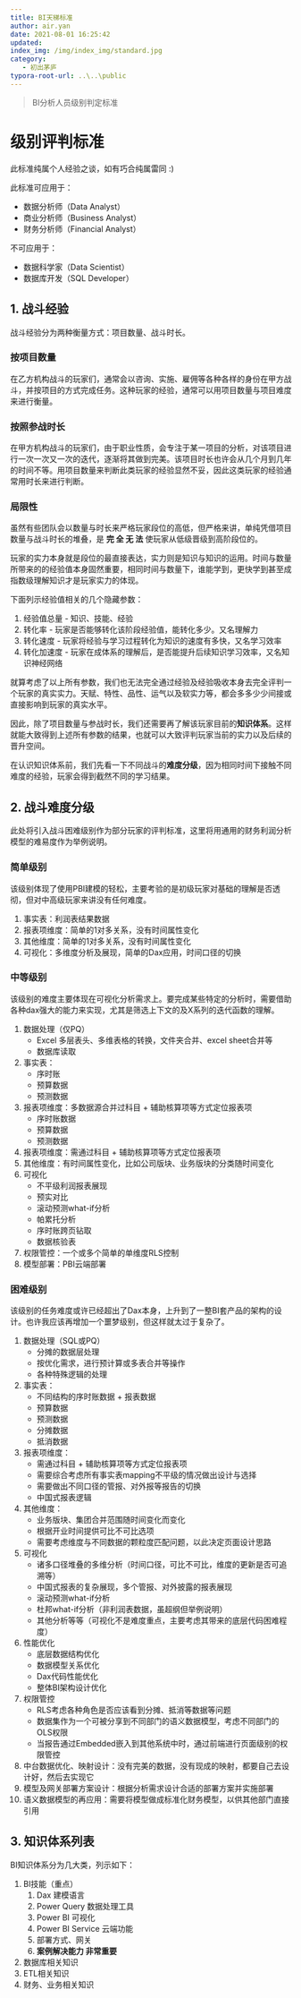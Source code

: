 ```yaml
---
title: BI天梯标准
author: air.yan
date: 2021-08-01 16:25:42
updated:
index_img: /img/index_img/standard.jpg
category:
   - 初出茅庐
typora-root-url: ..\..\public
---
```


> BI分析人员级别判定标准

<!--more-->



# 级别评判标准

此标准纯属个人经验之谈，如有巧合纯属雷同 :)

此标准可应用于：

* 数据分析师（Data Analyst）
* 商业分析师（Business Analyst）
* 财务分析师（Financial Analyst）

不可应用于：

* 数据科学家（Data Scientist）
* 数据库开发（SQL Developer）

## 1. 战斗经验

战斗经验分为两种衡量方式：项目数量、战斗时长。

### 按项目数量

在乙方机构战斗的玩家们，通常会以咨询、实施、雇佣等各种各样的身份在甲方战斗，并按项目的方式完成任务。这种玩家的经验，通常可以用项目数量与项目难度来进行衡量。

### 按照参战时长

在甲方机构战斗的玩家们，由于职业性质，会专注于某一项目的分析，对该项目进行一次一次又一次的迭代，逐渐将其做到完美。该项目时长也许会从几个月到几年的时间不等。用项目数量来判断此类玩家的经验显然不妥，因此这类玩家的经验通常用时长来进行判断。

### 局限性

虽然有些团队会以数量与时长来严格玩家段位的高低，但严格来讲，单纯凭借项目数量与战斗时长的堆叠，是 **完 全 无 法** 使玩家从低级晋级到高阶段位的。

玩家的实力本身就是段位的最直接表达，实力则是知识与知识的运用。时间与数量所带来的的经验值本身固然重要，相同时间与数量下，谁能学到，更快学到甚至成指数级理解知识才是玩家实力的体现。

下面列示经验值相关的几个隐藏参数：

1. 经验值总量 - 知识、技能、经验
2. 转化率 - 玩家是否能够转化该阶段经验值，能转化多少。又名理解力
3. 转化速度 - 玩家将经验与学习过程转化为知识的速度有多快，又名学习效率
4. 转化加速度 - 玩家在成体系的理解后，是否能提升后续知识学习效率，又名知识神经网络

就算考虑了以上所有参数，我们也无法完全通过经验及经验吸收本身去完全评判一个玩家的真实实力。天赋、特性、品性、运气以及软实力等，都会多多少少间接或直接影响到玩家的真实水平。

因此，除了项目数量与参战时长，我们还需要再了解该玩家目前的**知识体系**。这样就能大致得到上述所有参数的结果，也就可以大致评判玩家当前的实力以及后续的晋升空间。

在认识知识体系前，我们先看一下不同战斗的**难度分级**，因为相同时间下接触不同难度的经验，玩家会得到截然不同的学习结果。

## 2. 战斗难度分级

此处将引入战斗困难级别作为部分玩家的评判标准，这里将用通用的财务利润分析模型的难易度作为举例说明。

### 简单级别

该级别体现了使用PBI建模的轻松，主要考验的是初级玩家对基础的理解是否透彻，但对中高级玩家来讲没有任何难度。

1. 事实表：利润表结果数据
2. 报表项维度：简单的1对多关系，没有时间属性变化
3. 其他维度：简单的1对多关系，没有时间属性变化
4. 可视化：多维度分析及展现，简单的Dax应用，时间口径的切换

### 中等级别

该级别的难度主要体现在可视化分析需求上。要完成某些特定的分析时，需要借助各种dax强大的能力来实现，尤其是筛选上下文的及X系列的迭代函数的理解。

1. 数据处理（仅PQ）
   * Excel 多层表头、多维表格的转换，文件夹合并、excel sheet合并等
   * 数据库读取
2. 事实表：
   * 序时账
   * 预算数据
   * 预测数据
3. 报表项维度：多数据源合并过科目 + 辅助核算项等方式定位报表项
   * 序时账数据
   * 预算数据
   * 预测数据
4. 报表项维度：需通过科目 + 辅助核算项等方式定位报表项
5. 其他维度：有时间属性变化，比如公司版块、业务版块的分类随时间变化
6. 可视化
   * 不平级利润报表展现
   * 预实对比
   * 滚动预测what-if分析
   * 帕累托分析
   * 序时账跨页钻取
   * 数据核验表
7. 权限管控：一个或多个简单的单维度RLS控制
8. 模型部署：PBI云端部署

### 困难级别

该级别的任务难度或许已经超出了Dax本身，上升到了一整BI套产品的架构的设计。也许我应该再增加一个噩梦级别，但这样就太过于复杂了。

1. 数据处理（SQL或PQ）
   * 分摊的数据层处理
   * 按优化需求，进行预计算或多表合并等操作
   * 各种特殊逻辑的处理
2. 事实表：
   * 不同结构的序时账数据 + 报表数据
   * 预算数据
   * 预测数据
   * 分摊数据
   * 抵消数据
3. 报表项维度：
   * 需通过科目 + 辅助核算项等方式定位报表项
   * 需要综合考虑所有事实表mapping不平级的情况做出设计与选择
   * 需要做出不同口径的管报、对外报等报告的切换
   * 中国式报表逻辑
4. 其他维度：
   * 业务版块、集团合并范围随时间变化而变化
   * 根据开业时间提供可比不可比选项
   * 需要考虑维度与不同数据的颗粒度匹配问题，以此决定页面设计思路
5. 可视化
   * 诸多口径堆叠的多维分析（时间口径，可比不可比，维度的更新是否可追溯等）
   * 中国式报表的复杂展现，多个管报、对外披露的报表展现
   * 滚动预测what-if分析
   * 杜邦what-if分析（非利润表数据，虽超纲但举例说明）
   * 其他分析等等（可视化不是难度重点，主要考虑其带来的底层代码困难程度）
6. 性能优化
   * 底层数据结构优化
   * 数据模型关系优化
   * Dax代码性能优化
   * 整体BI架构设计优化
7. 权限管控
   * RLS考虑各种角色是否应该看到分摊、抵消等数据等问题
   * 数据集作为一个可被分享到不同部门的语义数据模型，考虑不同部门的OLS权限
   * 当报告通过Embedded嵌入到其他系统中时，通过前端进行页面级别的权限管控
8. 中台数据优化、映射设计：没有完美的数据，没有现成的映射，都要自己去设计好，然后去实现它
9. 模型及网关部署方案设计：根据分析需求设计合适的部署方案并实施部署
10. 语义数据模型的再应用：需要将模型做成标准化财务模型，以供其他部门直接引用



## 3. 知识体系列表

BI知识体系分为几大类，列示如下：

1. BI技能（重点）
   1. Dax 建模语言
   2. Power Query 数据处理工具
   3. Power BI 可视化
   4. Power BI Service 云端功能
   5. 部署方式、网关
   6. **案例解决能力 非常重要**
2. 数据库相关知识
3. ETL相关知识
4. 财务、业务相关知识